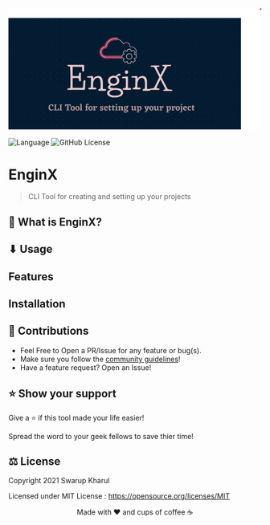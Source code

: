 ![Logo](enginx%20logo.jpg)

![Language](https://img.shields.io/badge/language-bash-blue)
![GitHub License](https://img.shields.io/github/license/swarupkharul/enginx)

# EnginX
> CLI Tool for creating and setting up your projects

## 🤔 What is EnginX?
## ⬇ Usage
## Features
## Installation

## 🙌 Contributions

- Feel Free to Open a PR/Issue for any feature or bug(s).
- Make sure you follow the [community guidelines](https://docs.github.com/en/github/site-policy/github-community-guidelines)!
- Have a feature request? Open an Issue!


## ⭐ Show your support

Give a ⭐ if this tool made your life easier!

Spread the word to your geek fellows to save thier time!

## ⚖ License

Copyright 2021 Swarup Kharul

Licensed under MIT License : https://opensource.org/licenses/MIT

<p align="center">Made with ❤ and cups of coffee ☕</p>
